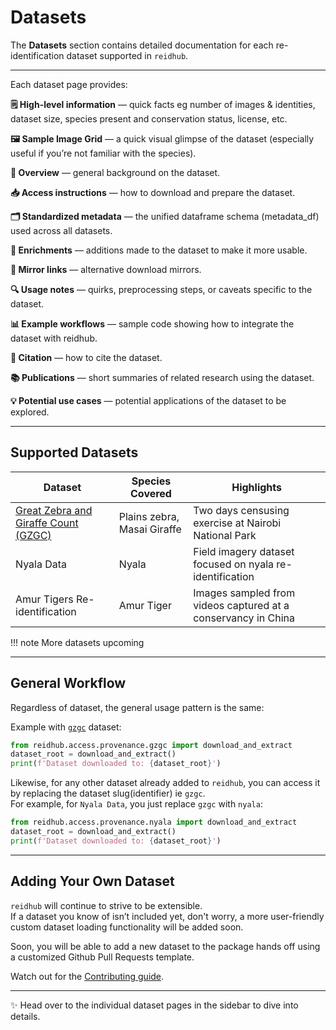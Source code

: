 # Datasets

The **Datasets** section contains detailed documentation for each re-identification dataset supported in `reidhub`.  

---

Each dataset page provides:  


**🗒️ High-level information** — quick facts eg number of images & identities, dataset size, species present and conservation status, license, etc.

**🖼️ Sample Image Grid** — a quick visual glimpse of the dataset (especially useful if you’re not familiar with the species).

**📖 Overview** — general background on the dataset.

**📥 Access instructions** — how to download and prepare the dataset.

**🗂 Standardized metadata** — the unified dataframe schema (metadata_df) used across all datasets.

**🧩 Enrichments** — additions made to the dataset to make it more usable.

**🔗 Mirror links** — alternative download mirrors.

**🔍 Usage notes** — quirks, preprocessing steps, or caveats specific to the dataset.

**📊 Example workflows** — sample code showing how to integrate the dataset with reidhub.

**📑 Citation** — how to cite the dataset.

**📚 Publications** — short summaries of related research using the dataset.

**💡 Potential use cases** — potential applications of the dataset to be explored.


---

## Supported Datasets

<!--TODO: 
MAKE THIS TABLE AUTO-FILLING USING JINJA
-->
| Dataset                        | Species Covered                          | Highlights                                   |
|--------------------------------|------------------------------------------|----------------------------------------------|
| [Great Zebra and Giraffe Count (GZGC)](./gzgc.md) | Plains zebra, Masai Giraffe     | Two days censusing exercise at Nairobi National Park |
| Nyala Data                     | Nyala                                    | Field imagery dataset focused on nyala re-identification |
| Amur Tigers Re-identification  | Amur Tiger                               | Images sampled from videos captured at a conservancy in China |

!!! note
    More datasets upcoming


---

## General Workflow

Regardless of dataset, the general usage pattern is the same:  

Example with [`gzgc`](../output-dataset-readmes/gzgc.md) dataset:  
```python
from reidhub.access.provenance.gzgc import download_and_extract
dataset_root = download_and_extract()
print(f'Dataset downloaded to: {dataset_root}')
```

Likewise, for any other dataset already added to `reidhub`, you can access it by replacing the dataset slug(identifier) ie `gzgc`.  
For example, for `Nyala Data`, you just replace `gzgc` with `nyala`:

```python
from reidhub.access.provenance.nyala import download_and_extract
dataset_root = download_and_extract()
print(f'Dataset downloaded to: {dataset_root}')
```

<!--TODO: MAKE IT SOMETHING LIKE
    import reidhub as rh
    
    # Example: Access the GZGC dataset
    dataset = rh.access("gzgc")
    
    # Standardize to a common metadata format (metadata_df)
    df = rh.assess(dataset)
    print(df.head())
-->

---

## Adding Your Own Dataset

`reidhub` will continue to strive to be extensible.  
If a dataset you know of isn’t included yet, don't worry, a more user-friendly custom dataset loading functionality will be added soon. 

Soon, you will be able to add a new dataset to the package hands off using a customized Github Pull Requests template. 

Watch out for the [Contributing guide](../pages/contributing.md#adding-a-new-dataset).  

---

✨ Head over to the individual dataset pages in the sidebar to dive into details.  